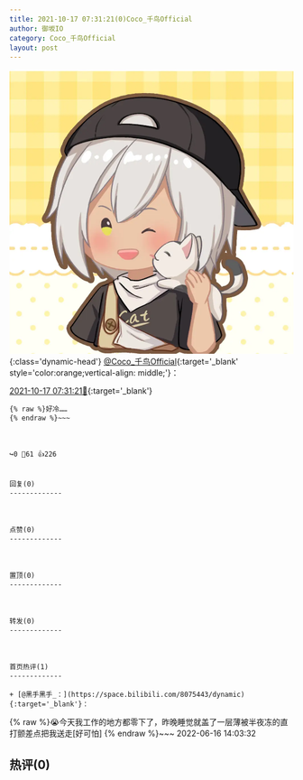 ```yaml
---
title: 2021-10-17 07:31:21(0)Coco_千鸟Official
author: 御坂IO
category: Coco_千鸟Official
layout: post
---
```


![img](/images/85e485bc0dbd0cde4d15f24d7cffe9704618ad10.jpg){:class='dynamic-head'}
[@Coco_千鸟Official](https://space.bilibili.com/1891728206/dynamic){:target='_blank' style='color:orange;vertical-align: middle;'}：

[2021-10-17 07:31:21🔗](https://t.bilibili.com/582348950606813391){:target='_blank'}

~~~
{% raw %}好冷……
{% endraw %}~~~



↪️0 💬61 👍226


回复(0)
-------------



点赞(0)
-------------



置顶(0)
-------------



转发(0)
-------------



首页热评(1)
-------------

+ [@黑手黑手_：](https://space.bilibili.com/8075443/dynamic){:target='_blank'}：
~~~
{% raw %}😭今天我工作的地方都零下了，昨晚睡觉就盖了一层薄被半夜冻的直打颤差点把我送走[好可怕]
{% endraw %}~~~
2022-06-16 14:03:32


热评(0)
-------------



